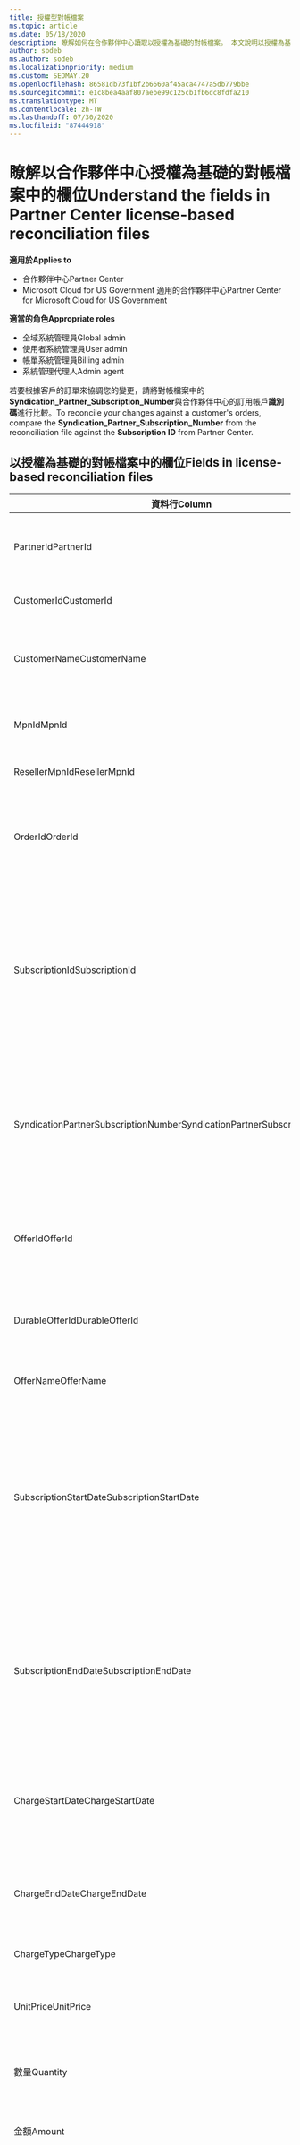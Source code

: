 ```yaml
---
title: 授權型對帳檔案
ms.topic: article
ms.date: 05/18/2020
description: 瞭解如何在合作夥伴中心讀取以授權為基礎的對帳檔案。 本文說明以授權為基礎的偵察檔中每個欄位的意義。
author: sodeb
ms.author: sodeb
ms.localizationpriority: medium
ms.custom: SEOMAY.20
ms.openlocfilehash: 86581db73f1bf2b6660af45aca4747a5db779bbe
ms.sourcegitcommit: e1c8bea4aaf807aebe99c125cb1fb6dc8fdfa210
ms.translationtype: MT
ms.contentlocale: zh-TW
ms.lasthandoff: 07/30/2020
ms.locfileid: "87444918"
---
```

# <a name="understand-the-fields-in-partner-center-license-based-reconciliation-files"></a><span data-ttu-id="634b6-104">瞭解以合作夥伴中心授權為基礎的對帳檔案中的欄位</span><span class="sxs-lookup"><span data-stu-id="634b6-104">Understand the fields in Partner Center license-based reconciliation files</span></span>

<span data-ttu-id="634b6-105">**適用於**</span><span class="sxs-lookup"><span data-stu-id="634b6-105">**Applies to**</span></span>

- <span data-ttu-id="634b6-106">合作夥伴中心</span><span class="sxs-lookup"><span data-stu-id="634b6-106">Partner Center</span></span>
- <span data-ttu-id="634b6-107">Microsoft Cloud for US Government 適用的合作夥伴中心</span><span class="sxs-lookup"><span data-stu-id="634b6-107">Partner Center for Microsoft Cloud for US Government</span></span>

<span data-ttu-id="634b6-108">**適當的角色**</span><span class="sxs-lookup"><span data-stu-id="634b6-108">**Appropriate roles**</span></span>
- <span data-ttu-id="634b6-109">全域系統管理員</span><span class="sxs-lookup"><span data-stu-id="634b6-109">Global admin</span></span>
- <span data-ttu-id="634b6-110">使用者系統管理員</span><span class="sxs-lookup"><span data-stu-id="634b6-110">User admin</span></span>
- <span data-ttu-id="634b6-111">帳單系統管理員</span><span class="sxs-lookup"><span data-stu-id="634b6-111">Billing admin</span></span>
- <span data-ttu-id="634b6-112">系統管理代理人</span><span class="sxs-lookup"><span data-stu-id="634b6-112">Admin agent</span></span>

<span data-ttu-id="634b6-113">若要根據客戶的訂單來協調您的變更，請將對帳檔案中的**Syndication_Partner_Subscription_Number**與合作夥伴中心的訂用帳戶**識別碼**進行比較。</span><span class="sxs-lookup"><span data-stu-id="634b6-113">To reconcile your changes against a customer's orders, compare the **Syndication_Partner_Subscription_Number** from the reconciliation file against the **Subscription ID** from Partner Center.</span></span>

## <a name="fields-in-license-based-reconciliation-files"></a><span data-ttu-id="634b6-114">以授權為基礎的對帳檔案中的欄位</span><span class="sxs-lookup"><span data-stu-id="634b6-114">Fields in license-based reconciliation files</span></span>

| <span data-ttu-id="634b6-115">資料行</span><span class="sxs-lookup"><span data-stu-id="634b6-115">Column</span></span> | <span data-ttu-id="634b6-116">描述</span><span class="sxs-lookup"><span data-stu-id="634b6-116">Description</span></span> | <span data-ttu-id="634b6-117">範例值</span><span class="sxs-lookup"><span data-stu-id="634b6-117">Sample value</span></span> |
| ------ | ----------- | ------------ |
| <span data-ttu-id="634b6-118">PartnerId</span><span class="sxs-lookup"><span data-stu-id="634b6-118">PartnerId</span></span> | <span data-ttu-id="634b6-119">特定計費實體的唯一識別碼（GUID 格式）。</span><span class="sxs-lookup"><span data-stu-id="634b6-119">Unique identifier in GUID format for a specific billing entity.</span></span> <span data-ttu-id="634b6-120">不需要進行調整。</span><span class="sxs-lookup"><span data-stu-id="634b6-120">Not required for reconciliation.</span></span> <span data-ttu-id="634b6-121">在所有資料列中都是如此。</span><span class="sxs-lookup"><span data-stu-id="634b6-121">Same in all rows.</span></span> | <span data-ttu-id="634b6-122">*8ddd03642-test-test-test-46b58d356b4e*</span><span class="sxs-lookup"><span data-stu-id="634b6-122">*8ddd03642-test-test-test-46b58d356b4e*</span></span> |
| <span data-ttu-id="634b6-123">CustomerId</span><span class="sxs-lookup"><span data-stu-id="634b6-123">CustomerId</span></span> | <span data-ttu-id="634b6-124">客戶的唯一 Microsoft 識別碼（GUID 格式）。</span><span class="sxs-lookup"><span data-stu-id="634b6-124">Unique Microsoft identifier for the customer in GUID format.</span></span> | <span data-ttu-id="634b6-125">*12ABCD34-001A-BCD2-987C-3210ABCD5678*</span><span class="sxs-lookup"><span data-stu-id="634b6-125">*12ABCD34-001A-BCD2-987C-3210ABCD5678*</span></span> |
| <span data-ttu-id="634b6-126">CustomerName</span><span class="sxs-lookup"><span data-stu-id="634b6-126">CustomerName</span></span> | <span data-ttu-id="634b6-127">客戶的組織名稱（如合作夥伴中心所報告）。</span><span class="sxs-lookup"><span data-stu-id="634b6-127">Customer's organization name, as reported in Partner Center.</span></span> <span data-ttu-id="634b6-128">*將發票與系統資訊協調的非常重要欄位。*</span><span class="sxs-lookup"><span data-stu-id="634b6-128">*Very important field for reconciling the invoice with your system information.*</span></span> | <span data-ttu-id="634b6-129">*測試客戶 A*</span><span class="sxs-lookup"><span data-stu-id="634b6-129">*Test Customer A*</span></span> |
| <span data-ttu-id="634b6-130">MpnId</span><span class="sxs-lookup"><span data-stu-id="634b6-130">MpnId</span></span> | <span data-ttu-id="634b6-131">CSP 合作夥伴的 MPN 識別碼。</span><span class="sxs-lookup"><span data-stu-id="634b6-131">MPN identifier of the CSP partner.</span></span> <span data-ttu-id="634b6-132">請參閱[如何依合作夥伴進行](use-the-reconciliation-files.md#itemize-reconciliation-files-by-partner)加入。</span><span class="sxs-lookup"><span data-stu-id="634b6-132">See [how to itemize by partner](use-the-reconciliation-files.md#itemize-reconciliation-files-by-partner).</span></span> | <span data-ttu-id="634b6-133">*4390934*</span><span class="sxs-lookup"><span data-stu-id="634b6-133">*4390934*</span></span> |
| <span data-ttu-id="634b6-134">ResellerMpnId</span><span class="sxs-lookup"><span data-stu-id="634b6-134">ResellerMpnId</span></span> | <span data-ttu-id="634b6-135">訂用帳戶之記錄轉銷商的 MPN 識別碼。</span><span class="sxs-lookup"><span data-stu-id="634b6-135">MPN identifier of the reseller of record for the subscription.</span></span>  |
| <span data-ttu-id="634b6-136">OrderId</span><span class="sxs-lookup"><span data-stu-id="634b6-136">OrderId</span></span> | <span data-ttu-id="634b6-137">Microsoft 計費平台中訂單的唯一識別碼。</span><span class="sxs-lookup"><span data-stu-id="634b6-137">Unique identifier for an order in the Microsoft billing platform.</span></span> <span data-ttu-id="634b6-138">在聯繫支援人員時，識別訂單可能會很有用。</span><span class="sxs-lookup"><span data-stu-id="634b6-138">May be useful to identify the order when contacting support.</span></span> <span data-ttu-id="634b6-139">不用於對帳。</span><span class="sxs-lookup"><span data-stu-id="634b6-139">Not used for reconciliation.</span></span> | <span data-ttu-id="634b6-140">*566890604832738111*</span><span class="sxs-lookup"><span data-stu-id="634b6-140">*566890604832738111*</span></span> |
| <span data-ttu-id="634b6-141">SubscriptionId</span><span class="sxs-lookup"><span data-stu-id="634b6-141">SubscriptionId</span></span> | <span data-ttu-id="634b6-142">Microsoft 計費平台中訂用帳戶的唯一識別碼。</span><span class="sxs-lookup"><span data-stu-id="634b6-142">Unique identifier for a subscription in the Microsoft billing platform.</span></span> <span data-ttu-id="634b6-143">在聯絡支援人員時，識別訂用帳戶可能會很有用。</span><span class="sxs-lookup"><span data-stu-id="634b6-143">May be useful to identify the subscription when contacting support.</span></span> <span data-ttu-id="634b6-144">不用於對帳。</span><span class="sxs-lookup"><span data-stu-id="634b6-144">Not used for reconciliation.</span></span> <span data-ttu-id="634b6-145">*此值與合作夥伴管理主控台上的**訂**用帳戶識別碼不同。請改為參閱\*\*SyndicationPartnerSubscriptionNumber*\* 。\*</span><span class="sxs-lookup"><span data-stu-id="634b6-145">*This value is not the same as the **Subscription ID** on the Partner Admin Console. Please see **SyndicationPartnerSubscriptionNumber** instead.*</span></span> | <span data-ttu-id="634b6-146">*usCBMgAAAAAAAAIA*</span><span class="sxs-lookup"><span data-stu-id="634b6-146">*usCBMgAAAAAAAAIA*</span></span> |
| <span data-ttu-id="634b6-147">SyndicationPartnerSubscriptionNumber</span><span class="sxs-lookup"><span data-stu-id="634b6-147">SyndicationPartnerSubscriptionNumber</span></span> | <span data-ttu-id="634b6-148">訂閱的唯一識別碼。</span><span class="sxs-lookup"><span data-stu-id="634b6-148">Unique identifier for subscriptions.</span></span> <span data-ttu-id="634b6-149">針對相同的方案，客戶可以有多個訂用帳戶。</span><span class="sxs-lookup"><span data-stu-id="634b6-149">A customer can have multiple subscriptions for the same plan.</span></span> <span data-ttu-id="634b6-150">此資料行對對帳檔案分析很重要。</span><span class="sxs-lookup"><span data-stu-id="634b6-150">This column is important for reconciliation file analysis.</span></span> <span data-ttu-id="634b6-151">此欄位會對應至合作夥伴管理主控台中的訂用帳戶**識別碼**。</span><span class="sxs-lookup"><span data-stu-id="634b6-151">This field maps to the **Subscription ID** in the Partner Admin Console.</span></span> | <span data-ttu-id="634b6-152">*fb977ab5-test-test-test-24c8d9591708*</span><span class="sxs-lookup"><span data-stu-id="634b6-152">*fb977ab5-test-test-test-24c8d9591708*</span></span> |
| <span data-ttu-id="634b6-153">OfferId</span><span class="sxs-lookup"><span data-stu-id="634b6-153">OfferId</span></span> | <span data-ttu-id="634b6-154">唯一的供應專案識別碼。</span><span class="sxs-lookup"><span data-stu-id="634b6-154">Unique offer identifier.</span></span> <span data-ttu-id="634b6-155">標準供應專案識別碼，如價格清單中所定義。</span><span class="sxs-lookup"><span data-stu-id="634b6-155">Standard offer identifier, as defined in the price list.</span></span> <span data-ttu-id="634b6-156">*此值不符合價格清單中的**供應專案識別碼**。請改為參閱\*\*DurableOfferID*\* 。\*</span><span class="sxs-lookup"><span data-stu-id="634b6-156">*This value does not match **Offer ID** from the price list. See **DurableOfferID** instead.*</span></span> | <span data-ttu-id="634b6-157">*FE616D64-E9A8-40EF-843F-152E9BBEF3D1*</span><span class="sxs-lookup"><span data-stu-id="634b6-157">*FE616D64-E9A8-40EF-843F-152E9BBEF3D1*</span></span> |
| <span data-ttu-id="634b6-158">DurableOfferId</span><span class="sxs-lookup"><span data-stu-id="634b6-158">DurableOfferId</span></span> | <span data-ttu-id="634b6-159">唯一的長期供應專案識別碼，如價格清單中所定義。</span><span class="sxs-lookup"><span data-stu-id="634b6-159">Unique durable offer identifier, as defined in the price list.</span></span> <span data-ttu-id="634b6-160">*這個值會符合價格清單中的**供應專案識別碼**。*</span><span class="sxs-lookup"><span data-stu-id="634b6-160">*This value matches the **Offer ID** from the price list.*</span></span> | <span data-ttu-id="634b6-161">*1017D7F3-6D7F-4BFA-BDD8-79BC8F104E0C*</span><span class="sxs-lookup"><span data-stu-id="634b6-161">*1017D7F3-6D7F-4BFA-BDD8-79BC8F104E0C*</span></span> |
| <span data-ttu-id="634b6-162">OfferName</span><span class="sxs-lookup"><span data-stu-id="634b6-162">OfferName</span></span> | <span data-ttu-id="634b6-163">客戶購買的服務優惠名稱，如價目表中所定義。</span><span class="sxs-lookup"><span data-stu-id="634b6-163">The name of the service offering purchased by the customer, as defined in the price list.</span></span> | <span data-ttu-id="634b6-164">*Microsoft Office 365 (Plan E3)*</span><span class="sxs-lookup"><span data-stu-id="634b6-164">*Microsoft Office 365 (Plan E3)*</span></span> |
| <span data-ttu-id="634b6-165">SubscriptionStartDate</span><span class="sxs-lookup"><span data-stu-id="634b6-165">SubscriptionStartDate</span></span> | <span data-ttu-id="634b6-166">訂用帳戶開始日期。</span><span class="sxs-lookup"><span data-stu-id="634b6-166">The subscription start date.</span></span> <span data-ttu-id="634b6-167">此時間一律為第一天的開始時間，即 0:00。</span><span class="sxs-lookup"><span data-stu-id="634b6-167">The time is always the beginning of the day, 0:00.</span></span> <span data-ttu-id="634b6-168">此欄位會設定為提交訂單後的日期。</span><span class="sxs-lookup"><span data-stu-id="634b6-168">This field is set to the day after the order was submitted.</span></span> <span data-ttu-id="634b6-169">與**subscription.subscriptionenddate**搭配使用，以判斷客戶是否仍在訂用帳戶的第一年內，或訂用帳戶已于以下年度續訂。</span><span class="sxs-lookup"><span data-stu-id="634b6-169">Used in conjunction with the **SubscriptionEndDate** to determine: if the customer is still within the first year of the subscription, or if the subscription has been renewed for the following year.</span></span> | <span data-ttu-id="634b6-170">*2/1/2019 0:00*</span><span class="sxs-lookup"><span data-stu-id="634b6-170">*2/1/2019 0:00*</span></span> |
| <span data-ttu-id="634b6-171">SubscriptionEndDate</span><span class="sxs-lookup"><span data-stu-id="634b6-171">SubscriptionEndDate</span></span> | <span data-ttu-id="634b6-172">訂閱結束日期。</span><span class="sxs-lookup"><span data-stu-id="634b6-172">The subscription end date.</span></span> <span data-ttu-id="634b6-173">此時間一律為第一天的開始時間，即 0:00。</span><span class="sxs-lookup"><span data-stu-id="634b6-173">The time is always the beginning of the day, 0:00.</span></span> <span data-ttu-id="634b6-174">*12 個月加上開始日期後的**x**天*，以符合合作夥伴的帳單日期或*從續約日期算起12個月*。</span><span class="sxs-lookup"><span data-stu-id="634b6-174">Either *12 months plus **x** days after the start date* to align with the partner's billing date or *12 months from the renewal date*.</span></span> <span data-ttu-id="634b6-175">續約時，價格會更新至目前的價目表。</span><span class="sxs-lookup"><span data-stu-id="634b6-175">At renewal, prices are updated to the current price list.</span></span> <span data-ttu-id="634b6-176">自動續約之前，可能需要與客戶連絡。</span><span class="sxs-lookup"><span data-stu-id="634b6-176">Customer communication may be required in advance of automated renewal.</span></span> | <span data-ttu-id="634b6-177">*2/1/2019 0:00*</span><span class="sxs-lookup"><span data-stu-id="634b6-177">*2/1/2019 0:00*</span></span> |
| <span data-ttu-id="634b6-178">ChargeStartDate</span><span class="sxs-lookup"><span data-stu-id="634b6-178">ChargeStartDate</span></span> | <span data-ttu-id="634b6-179">開始計算費用的日期。</span><span class="sxs-lookup"><span data-stu-id="634b6-179">Start day of the charges.</span></span> <span data-ttu-id="634b6-180">此時間一律為第一天的開始時間，即 0:00。</span><span class="sxs-lookup"><span data-stu-id="634b6-180">The time is always the beginning of the day, 0:00.</span></span> <span data-ttu-id="634b6-181">當客戶變更授權號碼時，用來計算每日費用（*pro rata*費用）。</span><span class="sxs-lookup"><span data-stu-id="634b6-181">Used to calculate daily charges (*pro rata* charges) when a customer changes license numbers.</span></span> | <span data-ttu-id="634b6-182">*2/1/2019 0:00*</span><span class="sxs-lookup"><span data-stu-id="634b6-182">*2/1/2019 0:00*</span></span> |
| <span data-ttu-id="634b6-183">ChargeEndDate</span><span class="sxs-lookup"><span data-stu-id="634b6-183">ChargeEndDate</span></span> | <span data-ttu-id="634b6-184">結束計算費用的日期。</span><span class="sxs-lookup"><span data-stu-id="634b6-184">End day of the charges.</span></span> <span data-ttu-id="634b6-185">時間一律是一天的結束時間 (23:59)。</span><span class="sxs-lookup"><span data-stu-id="634b6-185">The time is always the end of the day, 23:59.</span></span> <span data-ttu-id="634b6-186">當客戶變更授權號碼時，用來計算每日費用（*pro rata*費用）。</span><span class="sxs-lookup"><span data-stu-id="634b6-186">Used to calculate daily charges (*pro rata* charges) when a customer changes license numbers.</span></span> | <span data-ttu-id="634b6-187">*2/28/2019 23:59*</span><span class="sxs-lookup"><span data-stu-id="634b6-187">*2/28/2019 23:59*</span></span> |
| <span data-ttu-id="634b6-188">ChargeType</span><span class="sxs-lookup"><span data-stu-id="634b6-188">ChargeType</span></span> | <span data-ttu-id="634b6-189">費用或調整的[類型](recon-file-charge-types.md)。</span><span class="sxs-lookup"><span data-stu-id="634b6-189">The [type of charge](recon-file-charge-types.md) or adjustment.</span></span> | <span data-ttu-id="634b6-190">請參閱[費用類型](recon-file-charge-types.md)。</span><span class="sxs-lookup"><span data-stu-id="634b6-190">See [charge types](recon-file-charge-types.md).</span></span> |
| <span data-ttu-id="634b6-191">UnitPrice</span><span class="sxs-lookup"><span data-stu-id="634b6-191">UnitPrice</span></span> | <span data-ttu-id="634b6-192">每份授權的價格，在購買時于價目表中發行。</span><span class="sxs-lookup"><span data-stu-id="634b6-192">Price per license, as published in the pricelist at the time of purchase.</span></span> <span data-ttu-id="634b6-193">請確定這符合您的計費系統中儲存的資訊。</span><span class="sxs-lookup"><span data-stu-id="634b6-193">Be sure this matches the information stored in your billing system during reconciliation.</span></span> | <span data-ttu-id="634b6-194">*6.82*</span><span class="sxs-lookup"><span data-stu-id="634b6-194">*6.82*</span></span> |
| <span data-ttu-id="634b6-195">數量</span><span class="sxs-lookup"><span data-stu-id="634b6-195">Quantity</span></span> | <span data-ttu-id="634b6-196">授權數目。</span><span class="sxs-lookup"><span data-stu-id="634b6-196">Number of licenses.</span></span> <span data-ttu-id="634b6-197">請確定這符合您的計費系統中儲存的資訊。</span><span class="sxs-lookup"><span data-stu-id="634b6-197">Be sure this matches the information stored in your billing system during reconciliation.</span></span> | <span data-ttu-id="634b6-198">*2*</span><span class="sxs-lookup"><span data-stu-id="634b6-198">*2*</span></span> |
| <span data-ttu-id="634b6-199">金額</span><span class="sxs-lookup"><span data-stu-id="634b6-199">Amount</span></span> | <span data-ttu-id="634b6-200">數量總價。</span><span class="sxs-lookup"><span data-stu-id="634b6-200">Total of price for quantity.</span></span> <span data-ttu-id="634b6-201">用來檢查金額計算是否符合您為客戶計算此值的方式。</span><span class="sxs-lookup"><span data-stu-id="634b6-201">Used to check if the amount calculation matches how you calculate this value for your customers.</span></span> | <span data-ttu-id="634b6-202">*13.32*</span><span class="sxs-lookup"><span data-stu-id="634b6-202">*13.32*</span></span> |
| <span data-ttu-id="634b6-203">TotalOtherDiscount</span><span class="sxs-lookup"><span data-stu-id="634b6-203">TotalOtherDiscount</span></span> | <span data-ttu-id="634b6-204">套用至這些費用的折扣金額。</span><span class="sxs-lookup"><span data-stu-id="634b6-204">Amount of discount applied to these charges.</span></span> <span data-ttu-id="634b6-205">專長認證或地圖所附的產品授權，或符合獎勵資格的新訂用帳戶，也會在本專欄中包含折扣金額。</span><span class="sxs-lookup"><span data-stu-id="634b6-205">Product licenses included with a competency or MAPS, or new subscriptions eligible for an incentive, will also contain a discount amount in this column.</span></span> | <span data-ttu-id="634b6-206">*2.32*</span><span class="sxs-lookup"><span data-stu-id="634b6-206">*2.32*</span></span> |
| <span data-ttu-id="634b6-207">小計</span><span class="sxs-lookup"><span data-stu-id="634b6-207">Subtotal</span></span> | <span data-ttu-id="634b6-208">稅前總計。</span><span class="sxs-lookup"><span data-stu-id="634b6-208">Total before tax.</span></span> <span data-ttu-id="634b6-209">檢查您的小計是否符合您的預期總計（以折扣為例）。</span><span class="sxs-lookup"><span data-stu-id="634b6-209">Checks if your subtotal matches your expected total, in case of a discount.</span></span> | <span data-ttu-id="634b6-210">*11*</span><span class="sxs-lookup"><span data-stu-id="634b6-210">*11*</span></span> |
| <span data-ttu-id="634b6-211">稅金</span><span class="sxs-lookup"><span data-stu-id="634b6-211">Tax</span></span> | <span data-ttu-id="634b6-212">稅金金額費用。</span><span class="sxs-lookup"><span data-stu-id="634b6-212">Tax amount charge.</span></span> <span data-ttu-id="634b6-213">根據您市場的稅務規則和特定情況。</span><span class="sxs-lookup"><span data-stu-id="634b6-213">Based on your market's tax rules and specific circumstances.</span></span> | <span data-ttu-id="634b6-214">*0*</span><span class="sxs-lookup"><span data-stu-id="634b6-214">*0*</span></span> |
| <span data-ttu-id="634b6-215">TotalForCustomer</span><span class="sxs-lookup"><span data-stu-id="634b6-215">TotalForCustomer</span></span> | <span data-ttu-id="634b6-216">稅後總計。</span><span class="sxs-lookup"><span data-stu-id="634b6-216">Total after tax.</span></span> <span data-ttu-id="634b6-217">檢查發票中是否向您收取稅金。</span><span class="sxs-lookup"><span data-stu-id="634b6-217">Checks if you are charged tax in the invoice.</span></span> | <span data-ttu-id="634b6-218">*11*</span><span class="sxs-lookup"><span data-stu-id="634b6-218">*11*</span></span> |
| <span data-ttu-id="634b6-219">貨幣</span><span class="sxs-lookup"><span data-stu-id="634b6-219">Currency</span></span> | <span data-ttu-id="634b6-220">貨幣類型。</span><span class="sxs-lookup"><span data-stu-id="634b6-220">Currency type.</span></span> <span data-ttu-id="634b6-221">每個計費實體都只有一個貨幣。</span><span class="sxs-lookup"><span data-stu-id="634b6-221">Each billing entity has only one currency.</span></span> <span data-ttu-id="634b6-222">檢查它是否符合您的第一個發票。</span><span class="sxs-lookup"><span data-stu-id="634b6-222">Check if it matches your first invoice.</span></span> <span data-ttu-id="634b6-223">在任何主要的計費平臺更新之後再次檢查。</span><span class="sxs-lookup"><span data-stu-id="634b6-223">Check again after any major billing platform updates.</span></span> | <span data-ttu-id="634b6-224">*歐元*</span><span class="sxs-lookup"><span data-stu-id="634b6-224">*EUR*</span></span> |
| <span data-ttu-id="634b6-225">DomainName</span><span class="sxs-lookup"><span data-stu-id="634b6-225">DomainName</span></span> | <span data-ttu-id="634b6-226">客戶的功能變數名稱。</span><span class="sxs-lookup"><span data-stu-id="634b6-226">Customer's domain name.</span></span> <span data-ttu-id="634b6-227">在下一個帳單週期之前，此欄位會是空白的。</span><span class="sxs-lookup"><span data-stu-id="634b6-227">This field may appear blank until the second billing cycle.</span></span> <span data-ttu-id="634b6-228">*請勿使用此欄位作為客戶的唯一識別碼。客戶/合作夥伴可以透過 Office 365 入口網站更新虛名或預設網域。*</span><span class="sxs-lookup"><span data-stu-id="634b6-228">*Don't use this field as a unique identifier for the customer. The customer/partner can update the vanity or default domain through the  Office 365 portal.*</span></span> | <span data-ttu-id="634b6-229">*example.onmicrosoft.com*</span><span class="sxs-lookup"><span data-stu-id="634b6-229">*example.onmicrosoft.com*</span></span> |
| <span data-ttu-id="634b6-230">SubscriptionName</span><span class="sxs-lookup"><span data-stu-id="634b6-230">SubscriptionName</span></span> | <span data-ttu-id="634b6-231">訂閱暱稱。</span><span class="sxs-lookup"><span data-stu-id="634b6-231">Subscription nickname.</span></span> <span data-ttu-id="634b6-232">如果未指定昵稱，合作夥伴中心會使用**OfferName**。</span><span class="sxs-lookup"><span data-stu-id="634b6-232">If no nickname is specified, Partner Center uses the **OfferName**.</span></span> | <span data-ttu-id="634b6-233">*PROJECT ONLINE*</span><span class="sxs-lookup"><span data-stu-id="634b6-233">*PROJECT ONLINE*</span></span> |
| <span data-ttu-id="634b6-234">SubscriptionDescription</span><span class="sxs-lookup"><span data-stu-id="634b6-234">SubscriptionDescription</span></span> | <span data-ttu-id="634b6-235">客戶購買的服務優惠名稱，如價目表中所定義。</span><span class="sxs-lookup"><span data-stu-id="634b6-235">The name of the service offering purchased by the customer, as defined in the price list.</span></span> <span data-ttu-id="634b6-236">（這是與**OfferName**相同的欄位）。</span><span class="sxs-lookup"><span data-stu-id="634b6-236">(This is an identical field to **OfferName**.)</span></span> | <span data-ttu-id="634b6-237">*PROJECT ONLINE PREMIUM WITHOUT PROJECT CLIENT*</span><span class="sxs-lookup"><span data-stu-id="634b6-237">*PROJECT ONLINE PREMIUM WITHOUT PROJECT CLIENT*</span></span> |
| <span data-ttu-id="634b6-238">為 billingcycletype</span><span class="sxs-lookup"><span data-stu-id="634b6-238">BillingCycleType</span></span> | <span data-ttu-id="634b6-239">一次性計費頻率。</span><span class="sxs-lookup"><span data-stu-id="634b6-239">One-time billing frequency.</span></span>| <span data-ttu-id="634b6-240">*每月*</span><span class="sxs-lookup"><span data-stu-id="634b6-240">*Monthly*</span></span> |